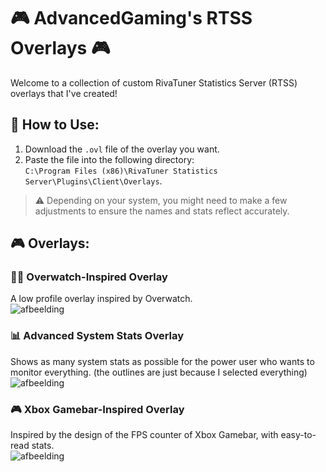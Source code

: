 # 🎮 **AdvancedGaming's RTSS Overlays** 🎮

Welcome to a collection of custom RivaTuner Statistics Server (RTSS) overlays that I've created!

## 🔧 **How to Use:**

1. Download the `.ovl` file of the overlay you want.
2. Paste the file into the following directory:  
   `C:\Program Files (x86)\RivaTuner Statistics Server\Plugins\Client\Overlays`.
   
> ⚠️ Depending on your system, you might need to make a few adjustments to ensure the names and stats reflect accurately.

## 🎮 **Overlays:**

### 🦸‍♂️ **Overwatch-Inspired Overlay**
A low profile overlay inspired by Overwatch.  
![afbeelding](https://github.com/user-attachments/assets/d920ece8-a7d5-4642-bc6f-2fbf88fca656)

### 📊 **Advanced System Stats Overlay**
Shows as many system stats as possible for the power user who wants to monitor everything. (the outlines are just because I selected everything)  
![afbeelding](https://github.com/user-attachments/assets/3f6595fb-f7cd-4f50-8c6e-802ef38cfae5)

### 🎮 **Xbox Gamebar-Inspired Overlay**
Inspired by the design of the FPS counter of Xbox Gamebar, with easy-to-read stats.  
![afbeelding](https://github.com/user-attachments/assets/c9c5e728-c9e6-4596-ae2f-a3bac3a5b2d2)
